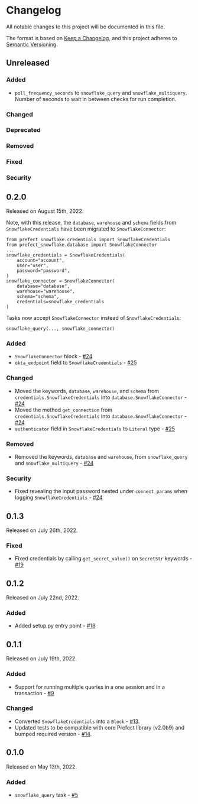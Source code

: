 # Changelog

All notable changes to this project will be documented in this file.

The format is based on [Keep a Changelog](https://keepachangelog.com/en/1.0.0/),
and this project adheres to [Semantic Versioning](https://semver.org/spec/v2.0.0.html).

## Unreleased

### Added
- `poll_frequency_seconds` to `snowflake_query` and `snowflake_multiquery`.
Number of seconds to wait in between checks for run completion.

### Changed

### Deprecated

### Removed

### Fixed

### Security

## 0.2.0
Released on August 15th, 2022.

Note, with this release, the `database`, `warehouse` and `schema` fields from `SnowflakeCredentials` have been migrated to `SnowflakeConnector`:
```
from prefect_snowflake.credentials import SnowflakeCredentials
from prefect_snowflake.database import SnowflakeConnector
...
snowflake_credentials = SnowflakeCredentials(
    account="account",
    user="user",
    password="password",
)
snowflake_connector = SnowflakeConnector(
    database="database",
    warehouse="warehouse",
    schema="schema",
    credentials=snowflake_credentials
)
```

Tasks now accept `SnowflakeConnector` instead of `SnowflakeCredentials`:
```
snowflake_query(..., snowflake_connector)
```

### Added
- `SnowflakeConnector` block - [#24](https://github.com/PrefectHQ/prefect-snowflake/pull/24)
- `okta_endpoint` field to `SnowflakeCredentials` - [#25](https://github.com/PrefectHQ/prefect-snowflake/pull/25)

### Changed
- Moved the keywords, `database`, `warehouse`, and `schema` from `credentials.SnowflakeCredentials` into `database.SnowflakeConnector` - [#24](https://github.com/PrefectHQ/prefect-snowflake/pull/24)
- Moved the method `get_connection` from `credentials.SnowflakeCredentials` into `database.SnowflakeConnector` - [#24](https://github.com/PrefectHQ/prefect-snowflake/pull/24)
- `authenticator` field in `SnowflakeCredentials` to `Literal` type - [#25](https://github.com/PrefectHQ/prefect-snowflake/pull/25)

### Removed
- Removed the keywords, `database` and `warehouse`, from `snowflake_query` and `snowflake_multiquery` - [#24](https://github.com/PrefectHQ/prefect-snowflake/pull/24)

### Security
- Fixed revealing the input password nested under `connect_params` when logging `SnowflakeCredentials` - [#24](https://github.com/PrefectHQ/prefect-snowflake/pull/24)

## 0.1.3
Released on July 26th, 2022.

### Fixed
- Fixed credentials by calling `get_secret_value()` on `SecretStr` keywords - [#19](https://github.com/PrefectHQ/prefect-snowflake/pull/19)

## 0.1.2
Released on July 22nd, 2022.

### Added
- Added setup.py entry point - [#18](https://github.com/PrefectHQ/prefect-snowflake/pull/18)

## 0.1.1

Released on July 19th, 2022.

### Added
- Support for running multiple queries in a one session and in a transaction - [#9](https://github.com/PrefectHQ/prefect-snowflake/pull/9)

### Changed
- Converted `SnowflakeCredentials` into a `Block` - [#13](https://github.com/PrefectHQ/prefect-snowflake/pull/13).
- Updated tests to be compatible with core Prefect library (v2.0b9) and bumped required version - [#14](https://github.com/PrefectHQ/prefect-snowflake/pull/14).

## 0.1.0

Released on May 13th, 2022.

### Added

- `snowflake_query` task - [#5](https://github.com/PrefectHQ/prefect-snowflake/pull/5)
